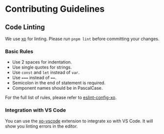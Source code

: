 # Contributing Guidelines

## Code Linting

We use [xo](https://github.com/xojs/xo) for linting. Please run `pnpm lint` before committing your changes.

### Basic Rules

- Use 2 spaces for indentation.
- Use single quotes for strings.
- Use `const` and `let` instead of `var`.
- Use `===` instead of `==`.
- Semicolon in the end of statement is required.
- Component names should be in PascalCase.

For the full list of rules, please refer to [eslint-config-xo](https://github.com/xojs/eslint-config-xo/blob/main/index.js).

### Integration with VS Code

You can use the [xo-vscode](https://marketplace.visualstudio.com/items?itemName=samverschueren.linter-xo) extension to integrate xo with VS Code. It will show you linting errors in the editor.
